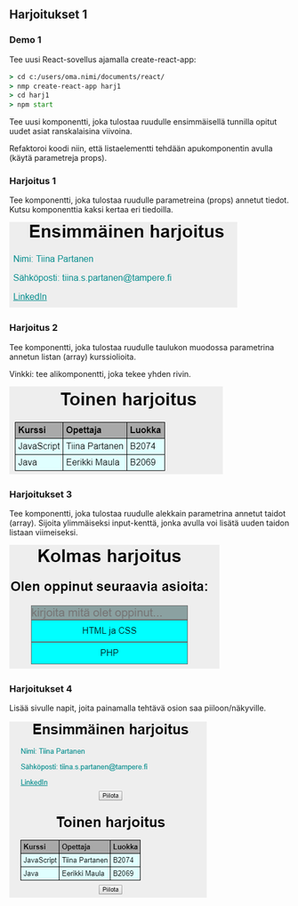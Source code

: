 ## Harjoitukset 1

### Demo 1

Tee uusi React-sovellus ajamalla create-react-app:

```cmd
> cd c:/users/oma.nimi/documents/react/
> nmp create-react-app harj1
> cd harj1
> npm start
```

Tee uusi komponentti, joka tulostaa ruudulle ensimmäisellä tunnilla opitut uudet asiat ranskalaisina viivoina.

Refaktoroi koodi niin, että listaelementti tehdään apukomponentin avulla (käytä parametreja props).

### Harjoitus 1

Tee komponentti, joka tulostaa ruudulle parametreina (props) annetut tiedot. Kutsu komponenttia kaksi kertaa eri tiedoilla.

![harjoitus1](./img/tiedot.PNG)

### Harjoitus 2

Tee komponentti, joka tulostaa ruudulle taulukon muodossa parametrina annetun listan (array) kurssiolioita.

Vinkki: tee alikomponentti, joka tekee yhden rivin.

![harjoitus2](./img/kurssit.PNG)

### Harjoitukset 3

Tee komponentti, joka tulostaa ruudulle alekkain parametrina annetut taidot (array). Sijoita ylimmäiseksi input-kenttä, jonka avulla voi lisätä uuden taidon listaan viimeiseksi.

![harjoitus3](./img/oppinut.PNG)

### Harjoitukset 4

Lisää sivulle napit, joita painamalla tehtävä osion saa piiloon/näkyville.

![harjoitus4](./img/piilota.PNG)